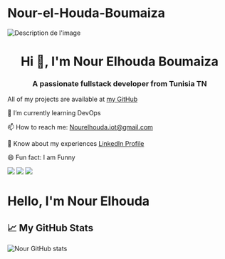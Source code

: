 # Nour-el-Houda-Boumaiza
![Description de l'image](https://camo.githubusercontent.com/f5c3e1dc84eaf34422b8de6ee73374f264ad0b5371b119db12bf5862d02d985d/68747470733a2f2f63646e2e6472696262626c652e636f6d2f75736572732f313733323336382f73637265656e73686f74732f363535333837322f7765625f646576656c6f7065722e676966)

<div align="center">
  <h1>Hi 👋, I'm Nour Elhouda Boumaiza</h1>
  <h3>A passionate fullstack developer from Tunisia TN</h3>
</div>
  <p>All of my projects are available at <a href="https://github.com/nourelhoudabmz">my GitHub</a></p>
  <p>🌱 I’m currently learning DevOps</p>
  <p>📫 How to reach me: <a href="mailto:Nourelhouda.iot@gmail.com">Nourelhouda.iot@gmail.com</a></p>
  <p>👔 Know about my experiences <a href="https://www.linkedin.com/in/nour-elhouda-boumaiza">LinkedIn Profile</a></p>
  <p>😄 Fun fact: I am Funny</p>

  <div>
    <a href="https://linkedin.com/in/nour-elhouda-boumaiza"><img src="https://img.shields.io/badge/LinkedIn-0077B5?style=flat-square&logo=linkedin&logoColor=white"/></a>
    <a href="https://github.com/nourelhoudabmz"><img src="https://img.shields.io/badge/GitHub-100000?style=flat-square&logo=github&logoColor=white"/></a>
    <a href="https://facebook.com/nour.elhouda.boumaiza"><img src="https://img.shields.io/badge/Facebook-1877F2?style=flat-square&logo=facebook&logoColor=white"/></a>
    
  </div>



# Hello, I'm Nour Elhouda

## 📈 My GitHub Stats
![Nour GitHub stats](https://github-readme-stats.vercel.app/api?username=nourelhoudabmz&show_icons=true&theme=radical)


